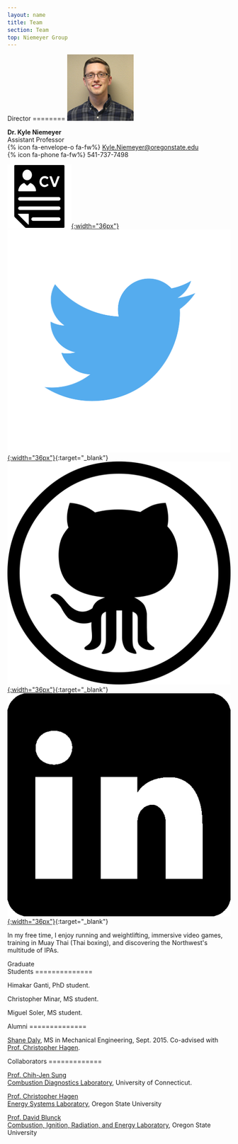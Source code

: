 ```yaml
---
layout: name
title: Team
section: Team
top: Niemeyer Group
---
```


<div class="section" markdown="1">
Director
========

<img class='inset right img-circle' src='/assets/img/kyle-niemeyer-web.jpg' title='Kyle Niemeyer' alt='Photo of Kyle Niemeyer' width='150px'/>

**Dr. Kyle Niemeyer**  
Assistant Professor  
{% icon fa-envelope-o fa-fw%} <Kyle.Niemeyer@oregonstate.edu>  
{% icon fa-phone fa-fw%} 541-737-7498  

[![](/assets/img/cv_icon.svg){:width="36px"}](/CV) 
[![](/assets/img/twitter_icon.png){:width="36px"}](https://twitter.com/kyle_niemeyer){:target="_blank"} 
[![](/assets/img/github_icon.svg){:width="36px"}](https://github.com/kyleniemeyer){:target="_blank"} 
[![](/assets/img/linkedin_icon.png){:width="36px"}](https://www.linkedin.com/in/kyleniemeyer){:target="_blank"}

In my free time, I enjoy running and weightlifting, immersive video games, training in Muay Thai (Thai boxing), and discovering the Northwest's multitude of IPAs.

</div>

<div class="section">
Graduate <br/> Students
==============

Himakar Ganti, PhD student.  

Christopher Minar, MS student.  

Miguel Soler, MS student.  

</div>

<div class="section">
Alumni
==============

[Shane Daly](http://osucascades.edu/energy-systems-lab/people/student-researchers), MS in Mechanical Engineering, Sept. 2015. Co-advised with [Prof. Christopher Hagen](http://osucascades.edu/energy-systems-lab/dr-christopher-hagen).

</div>

<div class="section">
Collaborators
=============

[Prof. Chih-Jen Sung](http://www.engr.uconn.edu/me/cms/people/9-people/people/87-chihsung)   
[Combustion Diagnostics Laboratory](http://combdiaglab.engr.uconn.edu/), University of Connecticut.

[Prof. Christopher Hagen](http://osucascades.edu/energy-systems-lab/dr-christopher-hagen)  
[Energy Systems Laboratory](http://osucascades.edu/energy-systems-lab/), Oregon State University

[Prof. David Blunck](http://research.engr.oregonstate.edu/blunckgroup/dr-david-blunck)  
[Combustion, Ignition, Radiation, and Energy Laboratory](http://research.engr.oregonstate.edu/blunckgroup/), Oregon State University

</div>